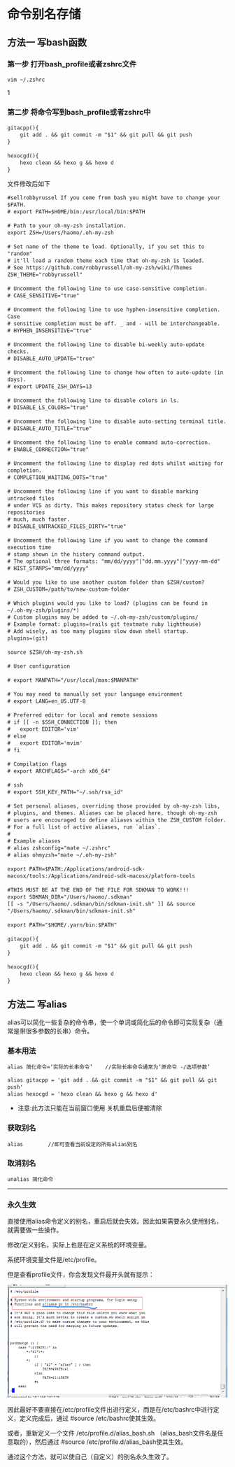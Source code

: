 # 命令别名存储

## 方法一 写bash函数

### 第一步 打开bash_profile或者zshrc文件

```angular2html
vim ~/.zshrc
```
1

### 第二步 将命令写到bash_profile或者zshrc中
```angular2html
gitacpp(){
    git add . && git commit -m "$1" && git pull && git push
}

hexocgd(){
    hexo clean && hexo g && hexo d
}
```

文件修改后如下

```angular2html
#sellrobbyrussel If you come from bash you might have to change your $PATH.
# export PATH=$HOME/bin:/usr/local/bin:$PATH

# Path to your oh-my-zsh installation.
export ZSH=/Users/haomo/.oh-my-zsh

# Set name of the theme to load. Optionally, if you set this to "random"
# it'll load a random theme each time that oh-my-zsh is loaded.
# See https://github.com/robbyrussell/oh-my-zsh/wiki/Themes
ZSH_THEME="robbyrussell"

# Uncomment the following line to use case-sensitive completion.
# CASE_SENSITIVE="true"

# Uncomment the following line to use hyphen-insensitive completion. Case
# sensitive completion must be off. _ and - will be interchangeable.
# HYPHEN_INSENSITIVE="true"

# Uncomment the following line to disable bi-weekly auto-update checks.
# DISABLE_AUTO_UPDATE="true"

# Uncomment the following line to change how often to auto-update (in days).
# export UPDATE_ZSH_DAYS=13

# Uncomment the following line to disable colors in ls.
# DISABLE_LS_COLORS="true"

# Uncomment the following line to disable auto-setting terminal title.
# DISABLE_AUTO_TITLE="true"

# Uncomment the following line to enable command auto-correction.
# ENABLE_CORRECTION="true"

# Uncomment the following line to display red dots whilst waiting for completion.
# COMPLETION_WAITING_DOTS="true"

# Uncomment the following line if you want to disable marking untracked files
# under VCS as dirty. This makes repository status check for large repositories
# much, much faster.
# DISABLE_UNTRACKED_FILES_DIRTY="true"

# Uncomment the following line if you want to change the command execution time
# stamp shown in the history command output.
# The optional three formats: "mm/dd/yyyy"|"dd.mm.yyyy"|"yyyy-mm-dd"
# HIST_STAMPS="mm/dd/yyyy"

# Would you like to use another custom folder than $ZSH/custom?
# ZSH_CUSTOM=/path/to/new-custom-folder

# Which plugins would you like to load? (plugins can be found in ~/.oh-my-zsh/plugins/*)
# Custom plugins may be added to ~/.oh-my-zsh/custom/plugins/
# Example format: plugins=(rails git textmate ruby lighthouse)
# Add wisely, as too many plugins slow down shell startup.
plugins=(git)

source $ZSH/oh-my-zsh.sh

# User configuration

# export MANPATH="/usr/local/man:$MANPATH"

# You may need to manually set your language environment
# export LANG=en_US.UTF-8

# Preferred editor for local and remote sessions
# if [[ -n $SSH_CONNECTION ]]; then
#   export EDITOR='vim'
# else
#   export EDITOR='mvim'
# fi

# Compilation flags
# export ARCHFLAGS="-arch x86_64"

# ssh
# export SSH_KEY_PATH="~/.ssh/rsa_id"

# Set personal aliases, overriding those provided by oh-my-zsh libs,
# plugins, and themes. Aliases can be placed here, though oh-my-zsh
# users are encouraged to define aliases within the ZSH_CUSTOM folder.
# For a full list of active aliases, run `alias`.
#
# Example aliases
# alias zshconfig="mate ~/.zshrc"
# alias ohmyzsh="mate ~/.oh-my-zsh"

export PATH=$PATH:/Applications/android-sdk-macosx/tools:/Applications/android-sdk-macosx/platform-tools

#THIS MUST BE AT THE END OF THE FILE FOR SDKMAN TO WORK!!!
export SDKMAN_DIR="/Users/haomo/.sdkman"
[[ -s "/Users/haomo/.sdkman/bin/sdkman-init.sh" ]] && source "/Users/haomo/.sdkman/bin/sdkman-init.sh"

export PATH="$HOME/.yarn/bin:$PATH"

gitacpp(){
	git add . && git commit -m "$1" && git pull && git push
}

hexocgd(){
	hexo clean && hexo g && hexo d
}
```

## 方法二 写alias

alias可以简化一些复杂的命令串，使一个单词或简化后的命令即可实现复杂（通常是带很多参数的长串）命令。

### 基本用法

```angular2html
alias 简化命令=‘实际的长串命令’    //实际长串命令通常为‘原命令 -/选项参数’
```

```angular2html
alias gitacpp = 'git add . && git commit -m "$1" && git pull && git push' 
alias hexocgd = 'hexo clean && hexo g && hexo d' 
```
- 注意:此方法只能在当前窗口使用 关机重启后便被清除

### 获取别名

```angular2html
alias        //即可查看当前设定的所有alias别名
```

### 取消别名

```angular2html
unalias 简化命令
```

------

### 永久生效

直接使用alias命令定义的别名，重启后就会失效。因此如果需要永久使用别名，就需要做一些操作。

修改/定义别名，实际上也是在定义系统的环境变量。

系统环境变量文件是/etc/profile。

但是查看profile文件，你会发现文件最开头就有提示：

![alias存储提示](/assets/commandAlias1.png)

因此最好不要直接在/etc/profile文件出进行定义，而是在/etc/bashrc中进行定义，定义完成后，通过    #source /etc/bashrc使其生效。

或者，重新定义一个文件 /etc/profile.d/alias_bash.sh （alias_bash文件名是任意取的），然后通过    #source /etc/profile.d/alias_bash使其生效。

通过这个方法，就可以使自己（自定义）的别名永久生效了。
